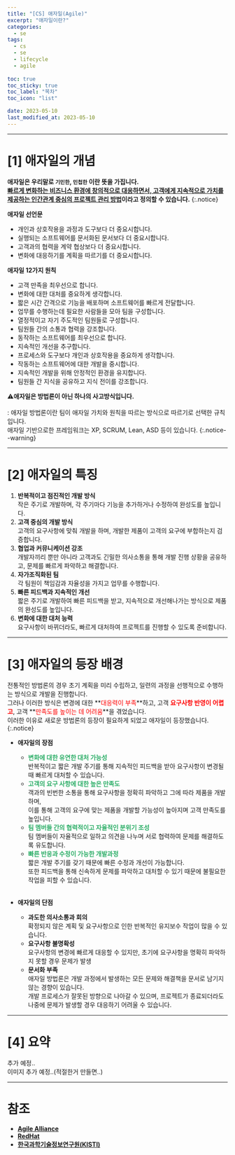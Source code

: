 ```yaml
---
title: "[CS] 애자일(Agile)"
excerpt: "애자일이란?"
categories:
  - se
tags:
  - cs
  - se
  - lifecycle
  - agile
  
toc: true
toc_sticky: true
toc_label: "목차"
toc_icon: "list"

date: 2023-05-10
last_modified_at: 2023-05-10
---
```


- - - - - - - - - - - - - - - - - - - - - - - - - - - - - - - - - - - - - - - - - - - - - - - - - - - - - - - - - - - - 
# [1] 애자일의 개념

**애자일은 우리말로 `기민한`, `민첩한` 이란 뜻을 가집니다.**<br>
**<u>빠르게 변화하는 비즈니스 환경에 창의적으로 대응하면서, 고객에게 지속적으로 가치를 제공하는 인간관계 중심의 프로젝트 관리 방법</u>이라고 정의할 수 있습니다.**
{:.notice}

>
 **애자일 선언문**
 - 개인과 상호작용을 과정과 도구보다 더 중요시합니다.
 - 실행되는 소프트웨어를 문서화된 문서보다 더 중요시합니다.
 - 고객과의 협력을 계약 협상보다 더 중요시합니다.
 - 변화에 대응하기를 계획을 따르기를 더 중요시합니다.

>
 **애자일 12가지 원칙**
 - 고객 만족을 최우선으로 합니다.
 - 변화에 대한 대처를 중요하게 생각합니다.
 - 짧은 시간 간격으로 기능을 배포하며 소프트웨어를 빠르게 전달합니다.
 - 업무를 수행하는데 필요한 사람들을 모아 팀을 구성합니다.
 - 열정적이고 자기 주도적인 팀원들로 구성합니다.
 - 팀원들 간의 소통과 협력을 강조합니다.
 - 동작하는 소프트웨어를 최우선으로 합니다.
 - 지속적인 개선을 추구합니다.
 - 프로세스와 도구보다 개인과 상호작용을 중요하게 생각합니다.
 - 작동하는 소프트웨어에 대한 개발을 중시합니다.
 - 지속적인 개발을 위해 안정적인 환경을 유지합니다.
 - 팀원들 간 지식을 공유하고 지식 전이를 강조합니다.

⚠️**애자일은 방법론이 아닌 하나의 사고방식입니다.**<br><br>
 : 애자일 방법론이란 팀이 애자일 가치와 원칙을 따르는 방식으로 따르기로 선택한 규칙입니다.<br>
 애자일 기반으로한 프레임워크는 XP, SCRUM, Lean, ASD 등이 있습니다.
{:.notice--warning}

- - - - - - - - - - - - - - - - - - - - - - - - - - - - - - - - - - - - - - - - - - - - - - - - - - - - - - - - - - - - 
# [2] 애자일의 특징

1. **반복적이고 점진적인 개발 방식**<br>
    작은 주기로 개발하며, 각 주기마다 기능을 추가하거나 수정하여 완성도를 높입니다.
2. **고객 중심의 개발 방식**<br>
    고객의 요구사항에 맞춰 개발을 하며, 개발한 제품이 고객의 요구에 부합하는지 검증합니다.
3. **협업과 커뮤니케이션 강조**<br>
    개발자끼리 뿐만 아니라 고객과도 긴밀한 의사소통을 통해 개발 진행 상황을 공유하고, 문제를 빠르게 파악하고 해결합니다.
4. **자가조직화된 팀**<br>
    각 팀원이 책임감과 자율성을 가지고 업무를 수행합니다.
5. **빠른 피드백과 지속적인 개선**<br>
    짧은 주기로 개발하여 빠른 피드백을 받고, 지속적으로 개선해나가는 방식으로 제품의 완성도를 높입니다.
6. **변화에 대한 대처 능력**<br>
    요구사항이 바뀌더라도, 빠르게 대처하여 프로젝트를 진행할 수 있도록 준비합니다.

- - - - - - - - - - - - - - - - - - - - - - - - - - - - - - - - - - - - - - - - - - - - - - - - - - - - - - - - - - - - 
# [3] 애자일의 등장 배경

전통적인 방법론의 경우 초기 계획을 미리 수립하고, 일련의 과정을 선행적으로 수행하는 방식으로 개발을 진행합니다.<br>그러나 이러한 방식은 변경에 대한 **<span style="color:red">대응력이 부족</span>**하고, 고객 **<span style="color:red">요구사항 반영이 어렵고</span>**, 고객 **<span style="color:red">만족도를 높이는 데 어려움</span>**을 겪었습니다.<br>이러한 이유로 새로운 방법론의 등장이 필요하게 되었고 애자일이 등장했습니다.
{:.notice}

- **애자일의 장점**
    - **<span style="color:#2cae67">변화에 대한 유연한 대처 가능성</span>**<br>
        반복적이고 짧은 개발 주기를 통해 지속적인 피드백을 받아 요구사항이 변경될 때 빠르게 대처할 수 있습니다.
    - **<span style="color:#2cae67">고객의 요구 사항에 대한 높은 만족도</span>**<br>
        객과의 빈번한 소통을 통해 요구사항을 정확히 파악하고 그에 따라 제품을 개발하며,<br>
        이를 통해 고객의 요구에 맞는 제품을 개발할 가능성이 높아지며 고객 만족도를 높입니다.
    - **<span style="color:#2cae67">팀 멤버들 간의 협력적이고 자율적인 분위기 조성</span>**<br>
        팀 멤버들이 자율적으로 일하고 의견을 나누며 서로 협력하여 문제를 해결하도록 유도합니다.
    - **<span style="color:#2cae67">빠른 반응과 수정이 가능한 개발과정</span>**<br>
        짧은 개발 주기를 갖기 때문에 빠른 수정과 개선이 가능합니다.<br>
        또한 피드백을 통해 신속하게 문제를 파악하고 대처할 수 있기 때문에 불필요한 작업을 피할 수 있습니다.
<br><br>

- **애자일의 단점**
    - **과도한 의사소통과 회의**<br>
        확정되지 않은 계획 및 요구사항으로 인한 반복적인 유지보수 작업이 많을 수 있습니다.
    - **요구사항 불명확성**<br>
        요구사항의 변경에 빠르게 대응할 수 있지만, 초기에 요구사항을 명확히 파악하지 못할 경우 문제가 발생
    - **문서화 부족**<br>
        애자일 방법론은 개발 과정에서 발생하는 모든 문제와 해결책을 문서로 남기지 않는 경향이 있습니다.<br>
        개발 프로세스가 잘못된 방향으로 나아갈 수 있으며, 프로젝트가 종료되더라도 나중에 문제가 발생할 경우 대응하기 어려울 수 있습니다.

- - - - - - - - - - - - - - - - - - - - - - - - - - - - - - - - - - - - - - - - - - - - - - - - - - - - - - - - - - - - 
# [4] 요약

추가 예정..  
이미지 추가 예정..(적절한거 만들면..)

- - - - - - - - - - - - - - - - - - - - - - - - - - - - - - - - - - - - - - - - - - - - - - - - - - - - - - - - - - - - 
# 참조
- [**Agile Alliance**](https://www.agilealliance.org/agile101/)
- [**RedHat**](https://www.redhat.com/ko/devops/what-is-agile-methodology)
- [**한국과학기술정보연구원(KISTI)**](https://koreascience.kr/article/JAKO201026055835754.page)
    